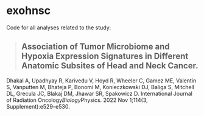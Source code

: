 # exohnsc
Code for all analyses related to the study:

> ## Association of Tumor Microbiome and Hypoxia Expression Signatures in Different Anatomic Subsites of Head and Neck Cancer.
Dhakal A, Upadhyay R, Karivedu V, Hoyd R, Wheeler C, Gamez ME, Valentin S, Vanputten M, Bhateja P, Bonomi M, Konieczkowski DJ, Baliga S, Mitchell DL, Grecula JC, Blakaj DM, Jhawar SR, Spakowicz D. 
International Journal of Radiation Oncology*Biology*Physics. 2022 Nov 1;114(3, Supplement):e529–e530. 
